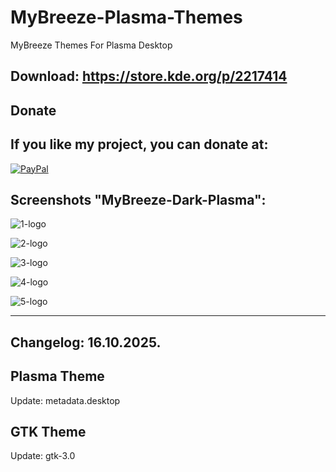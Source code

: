
# MyBreeze-Plasma-Themes
MyBreeze Themes For Plasma Desktop


Download: https://store.kde.org/p/2217414
-------------------------------------------



<html>
  <head>
    <meta charset="utf-8" />
  </head>
  <body>
    <h2>Donate</h2>
    <h2>If you like my project, you can donate at:</h2>
    <a href="https://www.paypal.com/paypalme/VesnaLazic">
    <img src="PayPal.png" alt="PayPal" />
    </a>
  </body>
</html>



Screenshots "MyBreeze-Dark-Plasma":
-----------------------------------

![1-logo](https://github.com/user-attachments/assets/653e1fa6-7aa3-4d7f-802a-597a02a85326)

![2-logo](https://github.com/user-attachments/assets/e2b1f217-0b49-48e4-b304-17305a7acdd7)

![3-logo](https://github.com/user-attachments/assets/65bbe159-2076-4719-a33a-ed5b7a248f6b)

![4-logo](https://github.com/user-attachments/assets/d214c56f-a6a9-43d7-ba14-97f0a6af4f81)

![5-logo](https://github.com/user-attachments/assets/72afff84-1011-487e-b284-c4b73a48d940)

___________________________________________________________________________________________


Changelog: 16.10.2025.
---------------------

Plasma Theme
-------------

Update: metadata.desktop

GTK Theme
----------

Update: gtk-3.0
